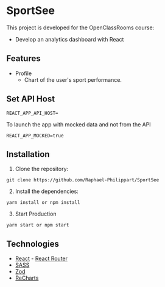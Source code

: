 # SportSee
This project is developed for the OpenClassRooms course:
- Develop an analytics dashboard with React

## Features
- Profile
  - Chart of the user's sport performance.

## Set API Host
```shell
REACT_APP_API_HOST=
```
To launch the app with mocked data and not from the API
```shell
REACT_APP_MOCKED=true
```
## Installation
1. Clone the repository:
```shell
git clone https://github.com/Raphael-Philippart/SportSee
```
2. Install the dependencies:
```shell
yarn install or npm install
```
3. Start Production
```shell
yarn start or npm start
```
## Technologies
- [React](https://reactjs.org) - [React Router](https://reactrouter.com)
- [SASS](https://sass-lang.com)
- [Zod](https://zod.dev)
- [ReCharts](https://recharts.org)
